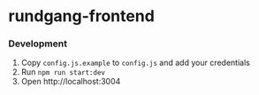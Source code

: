 # rundgang-frontend

### Development

1. Copy `config.js.example` to `config.js` and add your credentials
2. Run `npm run start:dev`
3. Open http://localhost:3004
